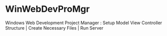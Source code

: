 # WinWebDevProMgr
Windows Web Development Project Manager : Setup Model View Controller Structure | Create Necessary Files  | Run Server
